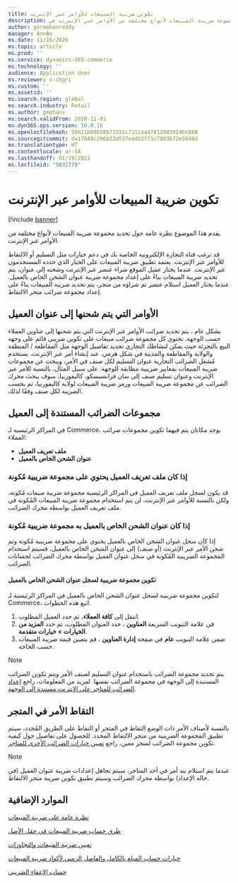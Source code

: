 ```yaml
---
title: تكوين ضريبة المبيعات للأوامر عبر الإنترنت
description: يوفر هذا الموضوع نظرة عامة على تحديد مجموعة ضريبة المبيعات لأنواع مختلفة من الأوامر عبر الإنترنت في Dynamics 365 Commerce.
author: gvrmohanreddy
manager: AnnBe
ms.date: 11/16/2020
ms.topic: article
ms.prod: ''
ms.service: dynamics-365-commerce
ms.technology: ''
audience: Application User
ms.reviewer: v-chgri
ms.custom: ''
ms.assetid: ''
ms.search.region: global
ms.search.industry: Retail
ms.author: gmohanv
ms.search.validFrom: 2020-11-01
ms.dyn365.ops.version: 10.0.16
ms.openlocfilehash: 56621bb9658b71551c7312aa47812903914bc888
ms.sourcegitcommit: da17648c296b22d517eadb2f71c7803672e5648d
ms.translationtype: HT
ms.contentlocale: ar-SA
ms.lasthandoff: 01/19/2021
ms.locfileid: "5031779"
---
```

# <a name="configure-sales-tax-for-online-orders"></a>تكوين ضريبة المبيعات للأوامر عبر الإنترنت

[!include [banner](includes/banner.md)]

يقدم هذا الموضوع نظرة عامة حول تحديد مجموعة ضريبة المبيعات لأنواع مختلفة من الأوامر عبر الإنترنت. 

قد ترغب قناة التجارة الإلكترونية الخاصة بك في دعم خيارات مثل التسليم أو الالتقاط للأوامر عبر الإنترنت. يعتمد تطبيق ضريبة المبيعات على الخيار الذي حدده المستخدمون عبر الإنترنت. عندما يختار عميل الموقع شراء عنصر عبر الإنترنت وشحنه إلى عنوان، يتم تحديد ضريبة المبيعات بناءً على إعداد مجموعة ضريبة عنوان الشحن الخاص بالعميل. عندما يختار العميل استلام عنصر تم شراؤه من متجر، يتم تحديد ضريبة المبيعات بناءً على إعداد مجموعة ضرائب متجر الالتقاط. 

## <a name="orders-shipped-to-a-customer-address"></a>الأوامر التي يتم شحنها إلى عنوان العميل 

بشكل عام ، يتم تحديد ضرائب الأوامر عبر الإنترنت التي يتم شحنها إلى عناوين العملاء حسب الوجهة. تحتوي كل مجموعة ضرائب مبيعات على تكوين ضريبي قائم على وجهة البيع بالتجزئة حيث يمكن لنشاطك التجاري تحديد تفاصيل الوجهة مثل المقاطعة / المنطقة والولاية والمقاطعة والمدينة في شكل هرمي. عند إنشاء أمر عبر الإنترنت، يستخدم مُشغل الضرائب التجارية عنوان التسليم لكل صنف في الأمر، ويبحث عن مجموعات ضريبة المبيعات بمعايير ضريبية مطابقة للوجهة. على سبيل المثال، بالنسبة للأمر عبر الإنترنت وعنوان تسليم صنف إلى سان فرانسيسكو، كاليفورنيا، سوف يبحث محرك الضرائب عن مجموعة ضريبة المبيعات ورمز ضريبة المبيعات لولاية كاليفورنيا، ثم يحسب الضريبة لكل صنف وفقًا لذلك.  

## <a name="customer-based-tax-groups"></a>مجموعات الضرائب المستندة إلى العميل

في المراكز الرئيسية لـ Commerce، يوجد مكانان يتم فيهما تكوين مجموعات ضرائب العملاء:

- **ملف تعريف العميل**
- **عنوان الشحن الخاص بالعميل**

### <a name="if-a-customers-profile-has-a-tax-group-configured"></a>إذا كان ملف تعريف العميل يحتوي على مجموعة ضريبية مُكونة

قد يكون لسجل ملف تعريف العميل في المراكز الرئيسية مجموعة ضريبة مبيعات مُكونة، ولكن بالنسبة للأوامر عبر الإنترنت، لن يتم استخدام مجموعة ضريبة المبيعات المُكونة في ملف تعريف العميل بواسطة محرك الضرائب. 

### <a name="if-a-customers-shipping-address-has-a-tax-group-configured"></a>إذا كان عنوان الشحن الخاص بالعميل به مجموعة ضريبية مُكونة

إذا كان سجل عنوان الشحن الخاص بالعميل يحتوي على مجموعة ضريبية مُكونة وتم شحن الأمر عبر الإنترنت (أو صنف) إلى عنوان الشحن الخاص بالعميل، فسيتم استخدام المجموعة الضريبية المُكونة في سجل عنوان العميل بواسطة محرك الضرائب لحسابات الضرائب.

#### <a name="configure-a-tax-group-for-a-customers-shipping-address-record"></a>تكوين مجموعة ضريبية لسجل عنوان الشحن الخاص بالعميل

لتكوين مجموعة ضريبية لسجل عنوان الشحن الخاص بالعميل في المراكز الرئيسية لـ Commerce، اتبع هذه الخطوات.

1. انتقل إلى **كافة العملاء**، ثم حدد العميل المطلوب. 
1. في علامة التبويب السريعة **العناوين** ، حدد العنوان المطلوب، ثم حدد **المزيد من الخيارات \> خيارات متقدمة**. 
1. ضمن علامة التبويب **عام** في صفحة **إدارة العناوين** ، قم بتعيين قيمة ضريبة المبيعات حسب الحاجة.

> [!NOTE]
> يتم تحديد مجموعة الضرائب باستخدام عنوان التسليم لصنف الأمر ويتم تكوين الضرائب المستندة إلى الوجهة في مجموعة الضرائب نفسها. لمزيد من المعلومات، راجع [‏‫إعداد الضرائب للمتاجر على الإنترنت مستندة إلى الوجهة‬](https://docs.microsoft.com/dynamicsax-2012/appuser-itpro/set-up-taxes-for-online-stores-based-on-destination).

## <a name="order-pickup-in-store"></a>التقاط الأمر في المتجر

بالنسبة لأصناف الأمر ذات الوضع التقاط في المتجر أو التقاط على الطريق المُحدد، سيتم تطبيق المجموعة الضريبية من متجر الالتقاط المحدد. للحصول على تفاصيل حول كيفية تكوين مجموعة الضرائب لمتجر معين، راجع [تعيين خيارات الضرائب الأخرى للمتاجر](https://docs.microsoft.com/dynamicsax-2012/appuser-itpro/set-other-tax-options-for-stores).

> [!NOTE]
> عندما يتم استلام بند أمر في أحد المتاجر، سيتم تجاهل إعدادات ضريبة عنوان العميل (في حالة الإعداد) بواسطة محرك الضرائب وسيتم تطبيق تكوين ضريبة متجر الالتقاط. 

## <a name="additional-resources"></a>الموارد الإضافية

[نظرة عامة على ضريبة المبيعات](https://docs.microsoft.com/dynamics365/finance/general-ledger/indirect-taxes-overview?toc=/dynamics365/commerce/toc.json) 

[طرق حساب ضريبة المبيعات في حقل الأصل](https://docs.microsoft.com/dynamics365/finance/general-ledger/sales-tax-calculation-methods-origin-field?toc=/dynamics365/commerce/toc.json) 

[ تعيين ضريبة المبيعات والتجاوزات](https://docs.microsoft.com/dynamics365/supply-chain/procurement/tasks/sales-tax-assignment-overrides?toc=/dynamics365/commerce/toc.json) 

[خيارات حساب المبلغ بالكامل والفاصل الزمني لأكواد ضريبة المبيعات](https://docs.microsoft.com/dynamics365/finance/general-ledger/whole-amount-interval-options-sales-tax-codes?toc=/dynamics365/commerce/toc.json) 

[حساب الإعفاء الضريبي](tax-exempt-price-inclusive.md) 


